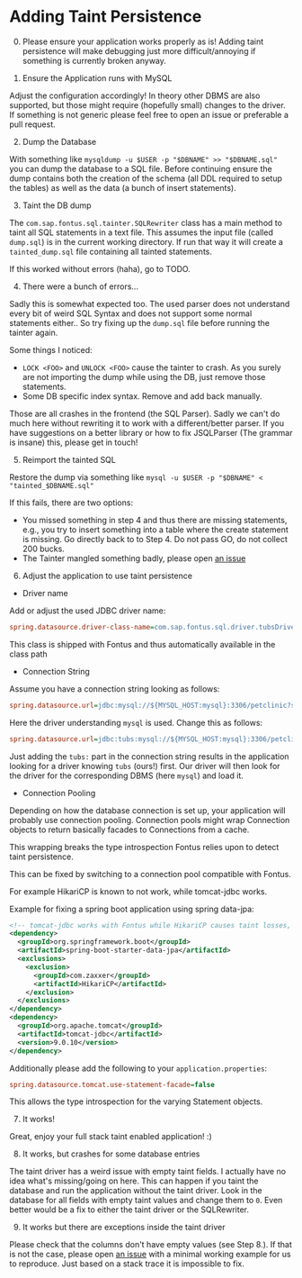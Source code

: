 # Adding Taint Persistence

0. Please ensure your application works properly as is! Adding taint persistence will make debugging just more difficult/annoying if something is currently broken anyway.

1. Ensure the Application runs with MySQL

Adjust the configuration accordingly! In theory other DBMS are also supported, but those might require (hopefully small) changes to the driver. If something is not generic please feel free to open an issue or preferable a pull request.

2. Dump the Database

With something like `mysqldump -u $USER -p "$DBNAME" >> "$DBNAME.sql"` you can dump the database to a SQL file. Before continuing ensure the dump contains both the creation of the schema (all DDL required to setup the tables) as well as the data (a bunch of insert statements).

3. Taint the DB dump

The `com.sap.fontus.sql.tainter.SQLRewriter` class has a main method to taint all SQL statements in a text file. This assumes the input file (called `dump.sql`) is in the current working directory. If run that way it will create a `tainted_dump.sql` file containing all tainted statements.

If this worked without errors (haha), go to TODO.

4. There were a bunch of errors...

Sadly this is somewhat expected too. The used parser does not understand every bit of weird SQL Syntax and does not support some normal statements either.. So try fixing up the `dump.sql` file before running the tainter again.

Some things I noticed:

- `LOCK <FOO>` and `UNLOCK <FOO>` cause the tainter to crash. As you surely are not importing the dump while using the DB, just remove those statements.
- Some DB specific index syntax. Remove and add back manually.

Those are all crashes in the frontend (the SQL Parser). Sadly we can't do much here without rewriting it to work with a different/better parser. If you have suggestions on a better library or how to fix JSQLParser (The grammar is insane) this, please get in touch!

5. Reimport the tainted SQL

Restore the dump via something like ``mysql -u $USER -p "$DBNAME" < "tainted_$DBNAME.sql"``

If this fails, there are two options:

- You missed something in step 4 and thus there are missing statements, e.g., you try to insert something into a table where the create statement is missing. Go directly back to to Step 4. Do not pass GO, do not collect 200 bucks.
- The Tainter mangled something badly, please open [an issue](https://git.ias.cs.tu-bs.de/GDPR_Tainting/Fontus/issues?labels=123)

6. Adjust the application to use taint persistence

- Driver name

Add or adjust the used JDBC driver name:
```ini
spring.datasource.driver-class-name=com.sap.fontus.sql.driver.tubsDriver
```

This class is shipped with Fontus and thus automatically available in the class path

- Connection String

Assume you have a connection string looking as follows:
```ini
spring.datasource.url=jdbc:mysql://${MYSQL_HOST:mysql}:3306/petclinic?serverTimezone=UTC
```

Here the driver understanding `mysql` is used. Change this as follows:

```ini
spring.datasource.url=jdbc:tubs:mysql://${MYSQL_HOST:mysql}:3306/petclinic?serverTimezone=UTC
```

Just adding the `tubs:` part in the connection string results in the application looking for a driver knowing `tubs` (ours!) first. Our driver will then look for the driver for the corresponding DBMS (here `mysql`) and load it.

- Connection Pooling

Depending on how the database connection is set up, your application will probably use connection pooling. Connection pools might wrap Connection objects to return basically facades to Connections from a cache.

This wrapping breaks the type introspection Fontus relies upon to detect taint persistence.

This can be fixed by switching to a connection pool compatible with Fontus.

For example HikariCP is known to not work, while tomcat-jdbc works.

Example for fixing a spring boot application using spring data-jpa:

```xml
<!-- tomcat-jdbc works with Fontus while HikariCP causes taint losses, I have an idea on how to fix this tho.. -->
<dependency>
  <groupId>org.springframework.boot</groupId>
  <artifactId>spring-boot-starter-data-jpa</artifactId>
  <exclusions>
    <exclusion>
      <groupId>com.zaxxer</groupId>
      <artifactId>HikariCP</artifactId>
    </exclusion>
  </exclusions>
</dependency>
<dependency>
  <groupId>org.apache.tomcat</groupId>
  <artifactId>tomcat-jdbc</artifactId>
  <version>9.0.10</version>
</dependency>
```

Additionally please add the following to your `application.properties`:
```ini
spring.datasource.tomcat.use-statement-facade=false
```
This allows the type introspection for the varying Statement objects.

7. It works!

Great, enjoy your full stack taint enabled application! :)

8. It works, but crashes for some database entries

The taint driver has a weird issue with empty taint fields. I actually have no idea what's missing/going on here. This can happen if you taint the database and run the application without the taint driver. Look in the database for all fields with empty taint values and change them to `0`. Even better would be a fix to either the taint driver or the SQLRewriter.

9. It works but there are exceptions inside the taint driver

Please check that the columns don't have empty values (see Step 8.). If that is not the case, please open [an issue](https://git.ias.cs.tu-bs.de/GDPR_Tainting/Fontus/issues?labels=123) with a minimal working example for us to reproduce. Just based on a stack trace it is impossible to fix.

